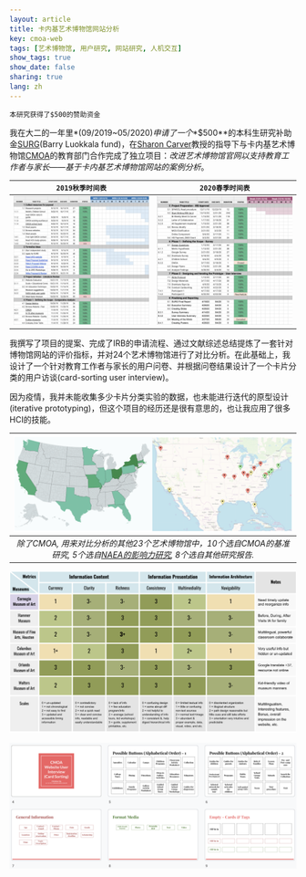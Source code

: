 ```yaml
---
layout: article
title: 卡内基艺术博物馆网站分析
key: cmoa-web
tags: [艺术博物馆, 用户研究, 网站研究, 人机交互]
show_tags: true
show_date: false
sharing: true
lang: zh
---
```


`本研究获得了$500的赞助资金`

我在大二的一年里*(09/2019~05/2020)*申请了一个**$500**的本科生研究补助金[SURG](Barry Luokkala fund)，在[Sharon Carver]教授的指导下与卡内基艺术博物馆[CMOA]的教育部门合作完成了独立项目：*改进艺术博物馆官网以支持教育工作者与家长——基于卡内基艺术博物馆网站的案例分析*。

<!--more-->

| `2019秋季时间表` | `2020春季时间表`|
| ---- | ---- |
| ![](/assets/images/cmoa-timeline-F19.png) | ![](/assets/images/cmoa-timeline-S20.png) |

我撰写了项目的提案、完成了IRB的申请流程、通过文献综述总结提炼了一套针对博物馆网站的评价指标，并对24个艺术博物馆进行了对比分析。在此基础上，我设计了一个针对教育工作者与家长的用户问卷、并根据问卷结果设计了一个卡片分类的用户访谈(card-sorting user interview)。

因为疫情，我并未能收集多少卡片分类实验的数据，也未能进行迭代的原型设计(iterative prototyping)，但这个项目的经历还是很有意思的，也让我应用了很多HCI的技能。

|![](/assets/images/cmoa-map.png)|
|:--:| 
| *除了CMOA, 用来对比分析的其他23个艺术博物馆中，10个选自CMOA的基准研究, 5个选自[NAEA的影响力研究][NAEA], 8个选自其他研究报告.* |


![](/assets/images/cmoa-metric.png)

![](/assets/images/cmoa-cardsort.png)

[Sharon Carver]: https://www.cmu.edu/dietrich/psychology/people/core-training-faculty/carver-sharon.html

[SURG]: https://www.cmu.edu/uro/research%20grants/SURG/index.html
[CMOA]: https://cmoa.org/
[NAEA]: https://www.arteducators.org/research/articles/377-naea-aamd-research-study-impact-of-art-museum-programs-on-k-12-students